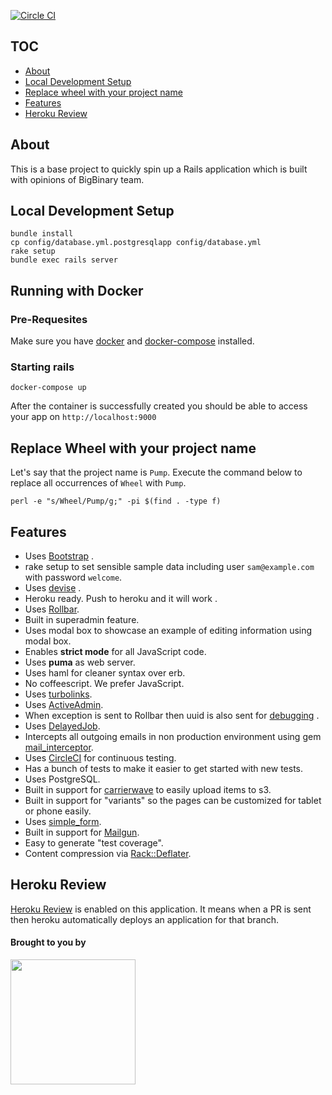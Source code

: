 [![Circle CI](https://circleci.com/gh/bigbinary/wheel.png?style=badge)](https://circleci.com/gh/bigbinary/wheel)

## TOC
* [About](#about)
* [Local Development Setup](#local-development-setup)
* [Replace wheel with your project name](#replace-wheel-with-your-project-name)
* [Features](#features)
* [Heroku Review](#heroku-review)

## About

This is a base project to quickly spin up a
Rails application which is built with
opinions of BigBinary team.

## Local Development Setup

```
bundle install
cp config/database.yml.postgresqlapp config/database.yml
rake setup
bundle exec rails server
```
##  Running with Docker

### Pre-Requesites

Make sure you have [docker](https://docs.docker.com/engine/installation/) and [docker-compose](https://docs.docker.com/compose/install/) installed.

### Starting rails

```
docker-compose up
```

After the container is successfully created you should be able to access your app on `http://localhost:9000`

## Replace Wheel with your project name

Let's say that the project name is `Pump`. Execute the command below to
replace all occurrences of `Wheel` with `Pump`.

```
perl -e "s/Wheel/Pump/g;" -pi $(find . -type f)
```

## Features

* Uses [Bootstrap](http://getbootstrap.com) .
* rake setup to set sensible sample data including user `sam@example.com` with password `welcome`.
* Uses [devise](https://github.com/plataformatec/devise) .
* Heroku ready. Push to heroku and it will work .
* Uses [Rollbar](https://rollbar.com).
* Built in superadmin feature.
* Uses modal box to showcase an example of editing information using modal box.
* Enables __strict mode__ for all JavaScript code.
* Uses __puma__ as web server.
* Uses haml for cleaner syntax over erb.
* No coffeescript. We prefer JavaScript.
* Uses [turbolinks](https://github.com/turbolinks/turbolinks).
* Uses [ActiveAdmin](http://activeadmin.info).
* When exception is sent to Rollbar then uuid is also sent for [debugging](http://videos.bigbinary.com/rubyonrails/use-uuid-x-request-id-to-debug-rails-application.html) .
* Uses [DelayedJob](https://github.com/collectiveidea/delayed_job).
* Intercepts all outgoing emails in non production environment using gem [mail_interceptor](https://github.com/bigbinary/mail_interceptor).
* Uses [CircleCI](https://circleci.com) for continuous testing.
* Has a bunch of tests to make it easier to get started with new tests.
* Uses PostgreSQL.
* Built in support for [carrierwave](https://github.com/carrierwaveuploader/carrierwave) to easily upload items to s3.
* Built in support for "variants" so the pages can be customized for tablet or phone easily.
* Uses [simple_form](https://github.com/plataformatec/simple_form).
* Built in support for [Mailgun](http://mailgun.com).
* Easy to generate "test coverage".
* Content compression via [Rack::Deflater](https://github.com/rack/rack/blob/master/lib/rack/deflater.rb).

## Heroku Review

[Heroku Review](https://devcenter.heroku.com/articles/github-integration-review-apps)
is enabled on this application. It means when a PR is sent then heroku
automatically deploys an application for that branch.


#### Brought to you by

<a href='http://BigBinary.com'><img src="https://s3.amazonaws.com/bigbinary-media/horizontal/logo_blue.png" width="200px"/></a>
